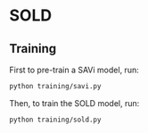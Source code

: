 # SOLD


## Training

First to pre-train a SAVi model, run:
```bash
python training/savi.py
```

Then, to train the SOLD model, run:
```bash
python training/sold.py
```
